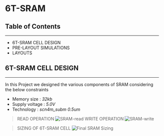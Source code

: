 # 6T-SRAM

## Table of Contents
---
* 6T-SRAM CELL DESIGN
* PRE-LAYOUT SIMULATIONS
* LAYOUTS

## 6T-SRAM CELL DESIGN
---
In this Project we designed the various components of SRAM considering the below
constraints
* Memory size : *32kb*
* Supply voltage : *5.0V*
* Technology : *scn4m_subm 0.5um*

> READ OPERATION
![SRAM-read]()
> WRITE OPERATION
![SRAM-write](https://drive.google.com/file/d/1LhJYsB041pLpC6p5ynxq5GvFFjjhyd9U/view?usp=sharing)

> SIZING OF 6T-SRAM CELL
![Final SRAM Sizing](https://drive.google.com/file/d/1XX8RgX9v7Z1RsueRVYQ-B5p6bmrtZCw3/view?usp=sharing)


